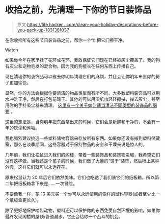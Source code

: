# 收拾之前，先清理一下你的节日装饰品

> 原文:[https://life hacker . com/clean-your-holiday-decorations-before-you-pack-up-1831381037](https://lifehacker.com/clean-your-holiday-decorations-before-you-pack-them-up-1831381037)

在你收拾所有这些节日装饰品之前，帮你一个忙:把它们擦干净。

Watch

如果你今年在家里挂了花环或花环，我敢保证它们现在已经被灰尘覆盖了。我的狗有灰尘和宠物毛发的混合物，因为我的狗擅长在任何东西上传播自己。

现在清理你的装饰品可以省去你明年清理它们的麻烦，并且会让你明年布置你的房子更加愉快。

显然，你的方法会根据你要清洁的物品类型而有所不同。大多数塑料装饰品可以用水冲洗干净，然后在打包前晾干。其他的可以用湿纸巾轻轻擦拭，掸去灰尘，甚至用你的手持吸尘器来清理。 [这里有一个关于如何适当清洁不同类型的装饰品的纲要](https://www.readersdigest.ca/home-garden/cleaning/preserve-decadence-your-holiday-decor/) 。

这里的想法是，当你明年把东西拿出来的时候，它们会是新鲜和干净的，不会有一年的灰尘和污垢。

我也强烈建议挑选一些塑料储物容器来存放所有东西。如果你还没有搬到塑料储藏室，那么在淡季期间，这些容器对于保持物品的安全和干燥来说是惊人的。

几年前，我们让松鼠进入我们的阁楼，带着一些装饰品和装饰物进城，我希望它们没有这样做。当我还是个孩子的时候，我们做了大量的“饼干”装饰，然后喷上某种外壳，这样它们就可以永远存在。

原来松鼠认为 20 年后它们依然美味。它们也吃透了我们装它们的纸板箱，所以第二年把纸板箱拿下来是……一次冒险。

不要像我一样，花 10 美元买一个你可以永远使用的像样的塑料容器(或者至少比一个纸板盒更长久)。

除了更好地保护啮齿动物，塑料还可以保护你的东西免受自然环境的影响，如果你最终发现阁楼的屋顶/管道漏水，它还会给你一个战斗的机会。